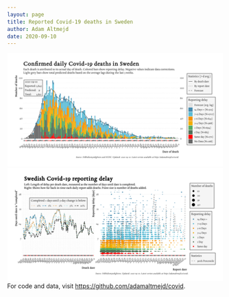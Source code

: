 ```yaml
---
layout: page
title: Reported Covid-19 deaths in Sweden
author: Adam Altmejd
date: 2020-09-10
---
```


![Graph of Swedish Covid-19 deaths with reporting delay.](deaths_lag_sweden_2020-09-10.png "Swedish Covid-19 deaths.")
![Graph of Swedish Covid-19 reporting delay in daily deaths.](lag_trend_sweden_2020-09-10.png "Trend in Swedish Covid-19 mortality reporting delay.")
For code and data, visit <https://github.com/adamaltmejd/covid>.
